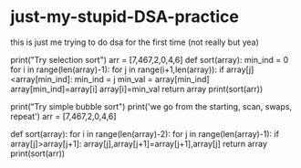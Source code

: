 # just-my-stupid-DSA-practice
this is just me trying to do dsa for the first time (not really but yea)

print("Try selection sort")
arr = [7,467,2,0,4,6]
def sort(array):
    min_ind = 0
    for i in range(len(array)-1):
        for j in range(i+1,len(array)):
            if array[j]<array[min_ind]:
                min_ind = j
        min_val = array[min_ind]
        array[min_ind]=array[i]
        array[i]=min_val
    return array
print(sort(arr))


print("Try simple bubble sort")
print('we go from the starting, scan, swaps, repeat')
arr = [7,467,2,0,4,6]

def sort(array):
    for i in range(len(array)-2):
        for j in range(len(array)-1):
            if array[j]>array[j+1]:
                array[j],array[j+1]=array[j+1],array[j]
    return array
print(sort(arr))
